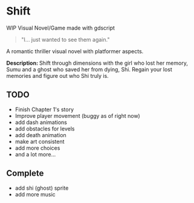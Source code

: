 # Shift
WIP Visual Novel/Game made with gdscript

<blockquote>"I... just wanted to see them again." </blockquote>
<p>A romantic thriller visual novel with platformer aspects.</p>
<p><strong>Description: </strong>Shift through dimensions with the girl who lost her memory, Sumu and a ghost who saved her from dying, Shi. Regain your lost memories and figure out who Shi truly is.<br></p>

## TODO
* Finish Chapter 1's story
* Improve player movement (buggy as of right now)
* add dash animations
* add obstacles for levels
* add death animation
* make art consistent
* add more choices
* and a lot more...

## Complete
* add shi (ghost) sprite
* add more music